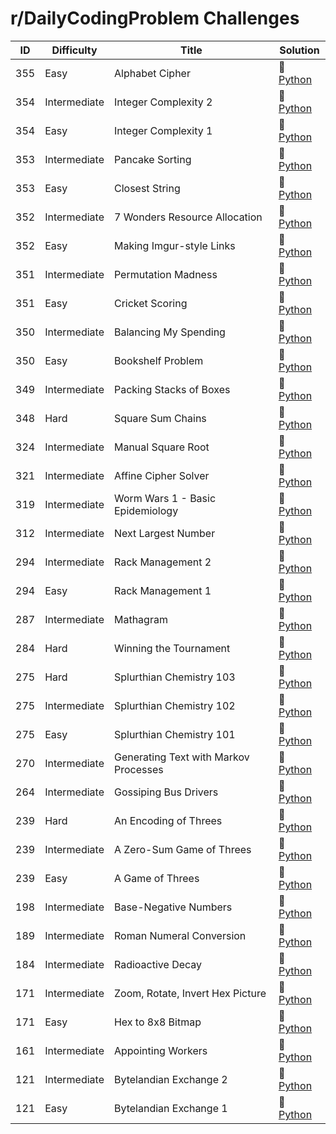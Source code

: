 # r/DailyCodingProblem Challenges

| ID  | Difficulty | Title | Solution |
| --- | ---------- | ----- | -------- |
| 355 | Easy | Alphabet Cipher | :small_blue_diamond: [Python](../master/dailyprogrammer/python/355_easy.py)
| 354 | Intermediate | Integer Complexity 2 | :small_orange_diamond: [Python](../master/dailyprogrammer/python/354_intermediate.py)
| 354 | Easy | Integer Complexity 1 | :small_blue_diamond: [Python](../master/dailyprogrammer/python/354_easy.py)
| 353 | Intermediate | Pancake Sorting | :small_orange_diamond: [Python](../master/dailyprogrammer/python/353_intermediate.py)
| 353 | Easy | Closest String | :small_blue_diamond: [Python](../master/dailyprogrammer/python/353_easy.py)
| 352 | Intermediate | 7 Wonders Resource Allocation | :small_blue_diamond: [Python](../master/dailyprogrammer/python/352_intermediate.py)
| 352 | Easy | Making Imgur-style Links | :small_blue_diamond: [Python](../master/dailyprogrammer/python/352_easy.py)
| 351 | Intermediate | Permutation Madness | :small_blue_diamond: [Python](../master/dailyprogrammer/python/351_intermediate.py)
| 351 | Easy | Cricket Scoring | :small_blue_diamond: [Python](../master/dailyprogrammer/python/351_easy.py)
| 350 | Intermediate | Balancing My Spending | :small_orange_diamond: [Python](../master/dailyprogrammer/python/350_intermediate.py)
| 350 | Easy | Bookshelf Problem | :small_blue_diamond: [Python](../master/dailyprogrammer/python/350_easy.py)
| 349 | Intermediate | Packing Stacks of Boxes | :small_blue_diamond: [Python](../master/dailyprogrammer/python/349_intermediate.py)
| 348 | Hard | Square Sum Chains | :small_blue_diamond: [Python](../master/dailyprogrammer/python/348_hard.py)
| 324 | Intermediate | Manual Square Root | :small_blue_diamond: [Python](../master/dailyprogrammer/python/324_intermediate.py)
| 321 | Intermediate | Affine Cipher Solver | :small_blue_diamond: [Python](../master/dailyprogrammer/python/321_intermediate.py)
| 319 | Intermediate | Worm Wars 1 - Basic Epidemiology | :small_blue_diamond: [Python](../master/dailyprogrammer/python/319_intermediate.py)
| 312 | Intermediate | Next Largest Number | :small_blue_diamond: [Python](../master/dailyprogrammer/python/312_intermediate.py)
| 294 | Intermediate | Rack Management 2 | :small_orange_diamond: [Python](../master/dailyprogrammer/python/294_intermediate.py)
| 294 | Easy | Rack Management 1 | :small_blue_diamond: [Python](../master/dailyprogrammer/python/294_easy.py)
| 287 | Intermediate | Mathagram | :small_orange_diamond: [Python](../master/dailyprogrammer/python/287_intermediate.py)
| 284 | Hard | Winning the Tournament | :small_blue_diamond: [Python](../master/dailyprogrammer/python/284_hard.py)
| 275 | Hard | Splurthian Chemistry 103 | :small_orange_diamond: [Python](../master/dailyprogrammer/python/275_hard.py)
| 275 | Intermediate | Splurthian Chemistry 102 | :small_blue_diamond: [Python](../master/dailyprogrammer/python/275_intermediate.py)
| 275 | Easy | Splurthian Chemistry 101 | :small_blue_diamond: [Python](../master/dailyprogrammer/python/275_easy.py)
| 270 | Intermediate | Generating Text with Markov Processes | :small_orange_diamond: [Python](../master/dailyprogrammer/python/270_intermediate.py)
| 264 | Intermediate | Gossiping Bus Drivers | :small_orange_diamond: [Python](../master/dailyprogrammer/python/264_intermediate.py)
| 239 | Hard | An Encoding of Threes | :small_orange_diamond: [Python](../master/dailyprogrammer/python/239_hard.py)
| 239 | Intermediate | A Zero-Sum Game of Threes | :small_blue_diamond: [Python](../master/dailyprogrammer/python/239_intermediate.py)
| 239 | Easy | A Game of Threes | :small_blue_diamond: [Python](../master/dailyprogrammer/python/239_easy.py)
| 198 | Intermediate | Base-Negative Numbers | :small_orange_diamond: [Python](../master/dailyprogrammer/python/198_intermediate.py)
| 189 | Intermediate | Roman Numeral Conversion | :small_blue_diamond: [Python](../master/dailyprogrammer/python/189_intermediate.py)
| 184 | Intermediate | Radioactive Decay | :small_blue_diamond: [Python](../master/dailyprogrammer/python/184_intermediate.py)
| 171 | Intermediate | Zoom, Rotate, Invert Hex Picture | :small_blue_diamond: [Python](../master/dailyprogrammer/python/171_intermediate.py)
| 171 | Easy | Hex to 8x8 Bitmap | :small_blue_diamond: [Python](../master/dailyprogrammer/python/171_easy.py)
| 161 | Intermediate | Appointing Workers | :small_blue_diamond: [Python](../master/dailyprogrammer/python/161_intermediate.py)
| 121 | Intermediate | Bytelandian Exchange 2 | :small_blue_diamond: [Python](../master/dailyprogrammer/python/121_intermediate.py)
| 121 | Easy | Bytelandian Exchange 1 | :small_blue_diamond: [Python](../master/dailyprogrammer/python/121_easy.py)